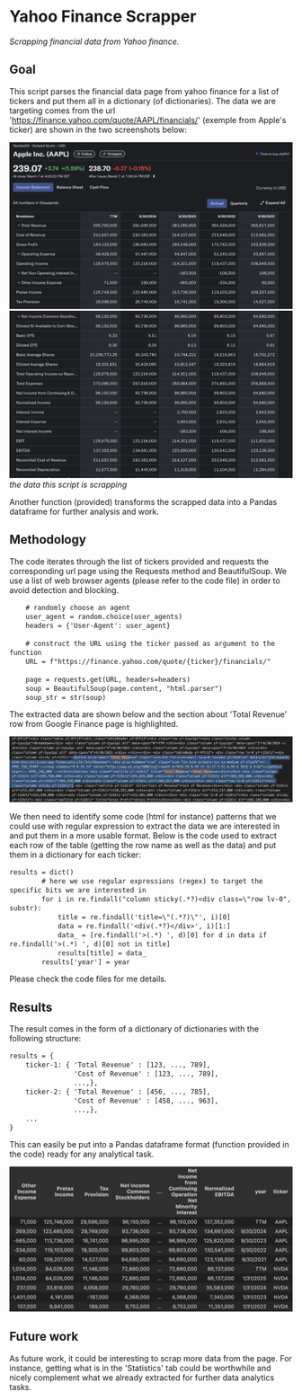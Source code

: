 # Yahoo Finance Scrapper
*Scrapping financial data from Yahoo finance.*

## Goal

This script parses the financial data page from yahoo finance for a list of tickers and put them all in a dictionary (of dictionaries). The data we are targeting comes from the url 'https://finance.yahoo.com/quote/AAPL/financials/' (exemple from Apple's ticker) are shown in the two screenshots below:

![data we want to scrap](assets/img/yahoo_finance_screenshot_1.png)
![other data we want to scrap](assets/img/yahoo_finance_screenshot_2.png)
*the data this script is scrapping*

Another function (provided) transforms the scrapped data into a Pandas dataframe for further analysis and work.

## Methodology

The code iterates through the list of tickers provided and requests the corresponding url page using the Requests method and BeautifulSoup. We use a list of web browser agents (please refer to the code file) in order to avoid detection and blocking.

```      
    # randomly choose an agent
    user_agent = random.choice(user_agents)
    headers = {'User-Agent': user_agent}

    # construct the URL using the ticker passed as argument to the function
    URL = f"https://finance.yahoo.com/quote/{ticker}/financials/"

    page = requests.get(URL, headers=headers)
    soup = BeautifulSoup(page.content, "html.parser")
    soup_str = str(soup)
```

The extracted data are shown below and the section about 'Total Revenue' row from Google Finance page is highlighted.

![data extracted from the URL](assets/img/soup.png)

We then need to identify some code (html for instance) patterns that we could use with regular expression to extract the data we are interested in and put them in a more usable format. Below is the code used to extract each row of the table (getting the row name as well as the data) and put them in a dictionary for each ticker:

    results = dict()
            # here we use regular expressions (regex) to target the specific bits we are interested in
            for i in re.findall("column sticky(.*?)<div class=\"row lv-0", substr):
                title = re.findall('title=\"(.*?)\"', i)[0]
                data = re.findall('<div(.*?)</div>', i)[1:]
                data_ = [re.findall('>(.*) ', d)[0] for d in data if re.findall('>(.*) ', d)[0] not in title]
                results[title] = data_
            results['year'] = year

Please check the code files for me details.

## Results

The result comes in the form of a dictionary of dictionaries with the following structure:

    results = {
        ticker-1: { 'Total Revenue' : [123, ..., 789],
                    'Cost of Revenue' : [123, ..., 789],
                    ...,},
        ticker-2: { 'Total Revenue' : [456, ..., 785],
                    'Cost of Revenue' : [458, ..., 963],
                    ...,},
        ...
    }

This can easily be put into a Pandas dataframe format (function provided in the code) ready for any analytical task.

![dataframe output format](assets/img/dataframe.png)

## Future work

As future work, it could be interesting to scrap more data from the page. For instance, getting what is in the 'Statistics' tab could be worthwhile and nicely complement what we already extracted for further data analytics tasks. 